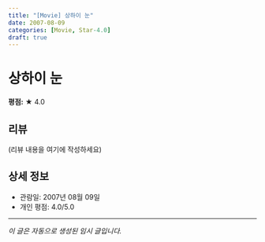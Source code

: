 ```yaml
---
title: "[Movie] 상하이 눈"
date: 2007-08-09
categories: [Movie, Star-4.0]
draft: true
---
```


# 상하이 눈

**평점:** ★ 4.0

## 리뷰

(리뷰 내용을 여기에 작성하세요)

## 상세 정보

- 관람일: 2007년 08월 09일
- 개인 평점: 4.0/5.0

---

*이 글은 자동으로 생성된 임시 글입니다.*
